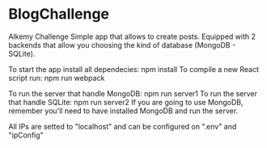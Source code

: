 # BlogChallenge
Alkemy Challenge
Simple app that allows to create posts. Equipped with 2 backends that allow you choosing the kind of database (MongoDB - SQLite).

To start the app install all dependecies: npm install
To compile a new React script run: npm run webpack

To run the server that handle MongoDB: npm run server1
To run the server that handle SQLite: npm run server2
If you are going to use MongoDB, remember you'll need to have installed MongoDB and run the server.

All IPs are setted to "localhost" and can be configured on ".env" and "ipConfig"
